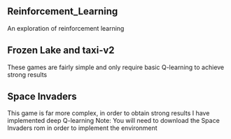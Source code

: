 ## Reinforcement_Learning
  An exploration of reinforcement learning

## Frozen Lake and taxi-v2
   These games are fairly simple and only require basic Q-learning to achieve strong results
   
## Space Invaders
  This game is far more complex, in order to obtain strong results I have implemented deep Q-learning
  Note: You will need to download the Space Invaders rom in order to implement the environment
